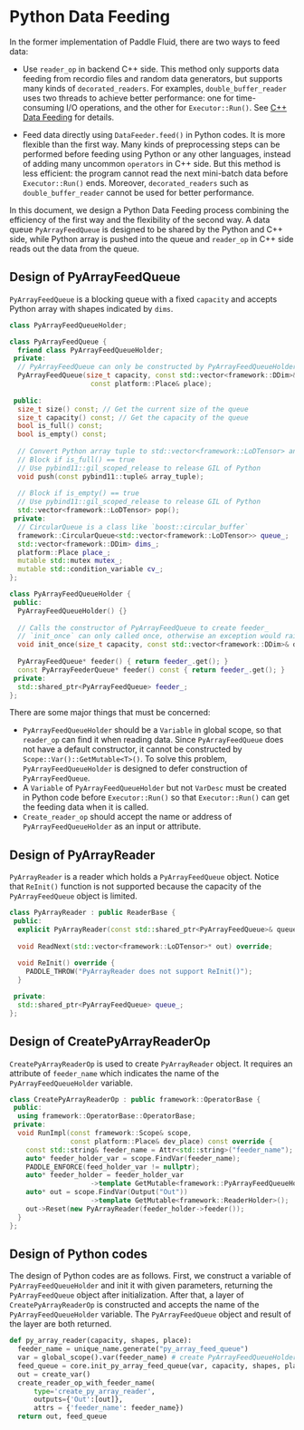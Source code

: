 # Python Data Feeding

In the former implementation of Paddle Fluid, there are two ways to feed data:

- Use `reader_op` in backend C++ side. This method only supports data feeding from recordio files and random data generators, but supports many kinds of `decorated_readers`. For examples, `double_buffer_reader` uses two threads to achieve better performance: one for time-consuming I/O operations, and the other for `Executor::Run()`. See [C++ Data Feeding](https://github.com/PaddlePaddle/Paddle/blob/develop/doc/fluid/design/concepts/cpp_data_feeding.md) for details.

- Feed data directly using `DataFeeder.feed()` in Python codes. It is more flexible than the first way. Many kinds of preprocessing steps can be performed before feeding using Python or any other languages, instead of adding many uncommon `operators` in C++ side. But this method is less efficient: the program cannot read the next mini-batch data before `Executor::Run()` ends. Moreover, `decorated_readers` such as `double_buffer_reader` cannot be used for better performance.

In this document, we design a Python Data Feeding process combining the efficiency of the first way and the flexibility of the second way. A data queue `PyArrayFeedQueue` is designed to be shared by the Python and C++ side, while Python array is pushed into the queue and `reader_op` in C++ side reads out the data from the queue.

## Design of PyArrayFeedQueue
`PyArrayFeedQueue` is a blocking queue with a fixed `capacity` and accepts Python array with shapes indicated by `dims`.
```C++
class PyArrayFeedQueueHolder;

class PyArrayFeedQueue {
  friend class PyArrayFeedQueueHolder;
 private:
  // PyArrayFeedQueue can only be constructed by PyArrayFeedQueueHolder
  PyArrayFeedQueue(size_t capacity, const std::vector<framework::DDim>& dims, 
                    const platform::Place& place);
 
 public:
  size_t size() const; // Get the current size of the queue
  size_t capacity() const; // Get the capacity of the queue
  bool is_full() const;
  bool is_empty() const;
  
  // Convert Python array tuple to std::vector<framework::LoDTensor> and store it.
  // Block if is_full() == true
  // Use pybind11::gil_scoped_release to release GIL of Python
  void push(const pybind11::tuple& array_tuple);
  
  // Block if is_empty() == true
  // Use pybind11::gil_scoped_release to release GIL of Python
  std::vector<framework::LoDTensor> pop();
 private:
  // CircularQueue is a class like `boost::circular_buffer`
  framework::CircularQueue<std::vector<framework::LoDTensor>> queue_;
  std::vector<framework::DDim> dims_;
  platform::Place place_;
  mutable std::mutex mutex_;
  mutable std::condition_variable cv_;
};

class PyArrayFeedQueueHolder {
 public:
  PyArrayFeedQueueHolder() {}
  
  // Calls the constructor of PyArrayFeedQueue to create feeder_
  // `init_once` can only called once, otherwise an exception would raise
  void init_once(size_t capacity, const std::vector<framework::DDim>& dims, const Place& place);
  
  PyArrayFeedQueue* feeder() { return feeder_.get(); }
  const PyArrayFeederQueue* feeder() const { return feeder_.get(); }
 private:
  std::shared_ptr<PyArrayFeedQueue> feeder_;
};
```

There are some major things that must be concerned:
- `PyArrayFeedQueueHolder` should be a `Variable` in global scope, so that `reader_op` can find it when reading data. Since `PyArrayFeedQueue` does not have a default constructor, it cannot be constructed by `Scope::Var()::GetMutable<T>()`. To solve this problem, `PyArrayFeedQueueHolder` is designed to defer construction of `PyArrayFeedQueue`.
- A `Variable` of `PyArrayFeedQueueHolder` but not `VarDesc` must be created in Python code before `Executor::Run()` so that `Executor::Run()` can get the feeding data when it is called.
- `Create_reader_op` should accept the name or address of `PyArrayFeedQueueHolder` as an input or attribute.


## Design of PyArrayReader
`PyArrayReader` is a reader which holds a `PyArrayFeedQueue` object. Notice that `ReInit()` function is not supported because the capacity of the `PyArrayFeedQueue` object is limited.
```C++
class PyArrayReader : public ReaderBase {
 public:
  explicit PyArrayReader(const std::shared_ptr<PyArrayFeedQueue>& queue);
  
  void ReadNext(std::vector<framework::LoDTensor>* out) override;
  
  void ReInit() override {
    PADDLE_THROW("PyArrayReader does not support ReInit()");
  }

 private:
  std::shared_ptr<PyArrayFeedQueue> queue_;
};
```

## Design of CreatePyArrayReaderOp
`CreatePyArrayReaderOp` is used to create `PyArrayReader` object. It requires an attribute of `feeder_name` which indicates the name of the `PyArrayFeedQueueHolder` variable.
```C++
class CreatePyArrayReaderOp : public framework::OperatorBase {
 public:
  using framework::OperatorBase::OperatorBase;
 private:
  void RunImpl(const framework::Scope& scope,
               const platform::Place& dev_place) const override {
    const std::string& feeder_name = Attr<std::string>("feeder_name");
    auto* feeder_holder_var = scope.FindVar(feeder_name);
    PADDLE_ENFORCE(feed_holder_var != nullptr);
    auto* feeder_holder = feeder_holder_var
                    ->template GetMutable<framework::PyArrayFeedQueueHolder>();
    auto* out = scope.FindVar(Output("Out"))
                    ->template GetMutable<framework::ReaderHolder>();
    out->Reset(new PyArrayReader(feeder_holder->feeder());
  }
};
```

## Design of Python codes
The design of Python codes are as follows. First, we construct a variable of `PyArrayFeedQueueHolder` and init it with given parameters, returning the `PyArrayFeedQueue` object after initialization. After that, a layer of `CreatePyArrayReaderOp` is constructed and accepts the name of the `PyArrayFeedQueueHolder` variable. The `PyArrayFeedQueue` object and result of the layer are both returned.
```Python
def py_array_reader(capacity, shapes, place):
  feeder_name = unique_name.generate("py_array_feed_queue")
  var = global_scope().var(feeder_name) # create PyArrayFeedQueueHolder Variable
  feed_queue = core.init_py_array_feed_queue(var, capacity, shapes, place) # init PyArrayFeedQueue
  out = create_var()
  create_reader_op_with_feeder_name(
      type='create_py_array_reader',
      outputs={'Out':[out]},
      attrs = {'feeder_name': feeder_name})  
  return out, feed_queue
```
